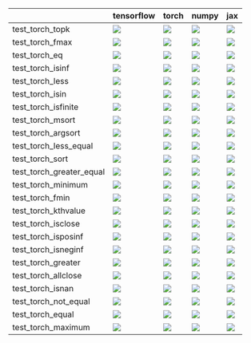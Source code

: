 |                          | tensorflow                                                                                                                                                                             | torch                                                                                                                                                                                  | numpy                                                                                                                                                                                  | jax                                                                                                                                                                                    |
|:-------------------------|:---------------------------------------------------------------------------------------------------------------------------------------------------------------------------------------|:---------------------------------------------------------------------------------------------------------------------------------------------------------------------------------------|:---------------------------------------------------------------------------------------------------------------------------------------------------------------------------------------|:---------------------------------------------------------------------------------------------------------------------------------------------------------------------------------------|
| test_torch_topk          | <a href="https://github.com/unifyai/ivy/actions/runs/4437653487/jobs/7787644839" rel="noopener noreferrer" target="_blank"><img src=https://img.shields.io/badge/-success-success></a> | <a href="https://github.com/unifyai/ivy/actions/runs/4437653487/jobs/7787644839" rel="noopener noreferrer" target="_blank"><img src=https://img.shields.io/badge/-success-success></a> | <a href="https://github.com/unifyai/ivy/actions/runs/4437653487/jobs/7787644839" rel="noopener noreferrer" target="_blank"><img src=https://img.shields.io/badge/-success-success></a> | <a href="https://github.com/unifyai/ivy/actions/runs/4437653487/jobs/7787644839" rel="noopener noreferrer" target="_blank"><img src=https://img.shields.io/badge/-success-success></a> |
| test_torch_fmax          | <a href="https://github.com/unifyai/ivy/actions/runs/4458549098/jobs/7830425053" rel="noopener noreferrer" target="_blank"><img src=https://img.shields.io/badge/-success-success></a> | <a href="https://github.com/unifyai/ivy/actions/runs/4458549098/jobs/7830425053" rel="noopener noreferrer" target="_blank"><img src=https://img.shields.io/badge/-success-success></a> | <a href="https://github.com/unifyai/ivy/actions/runs/4458549098/jobs/7830425053" rel="noopener noreferrer" target="_blank"><img src=https://img.shields.io/badge/-success-success></a> | <a href="https://github.com/unifyai/ivy/actions/runs/4458549098/jobs/7830425053" rel="noopener noreferrer" target="_blank"><img src=https://img.shields.io/badge/-success-success></a> |
| test_torch_eq            | <a href="https://github.com/unifyai/ivy/actions/runs/4458549098/jobs/7830425053" rel="noopener noreferrer" target="_blank"><img src=https://img.shields.io/badge/-success-success></a> | <a href="https://github.com/unifyai/ivy/actions/runs/4458549098/jobs/7830425053" rel="noopener noreferrer" target="_blank"><img src=https://img.shields.io/badge/-success-success></a> | <a href="https://github.com/unifyai/ivy/actions/runs/4458549098/jobs/7830425053" rel="noopener noreferrer" target="_blank"><img src=https://img.shields.io/badge/-success-success></a> | <a href="https://github.com/unifyai/ivy/actions/runs/4458549098/jobs/7830425053" rel="noopener noreferrer" target="_blank"><img src=https://img.shields.io/badge/-success-success></a> |
| test_torch_isinf         | <a href="https://github.com/unifyai/ivy/actions/runs/4437653487/jobs/7787644839" rel="noopener noreferrer" target="_blank"><img src=https://img.shields.io/badge/-success-success></a> | <a href="https://github.com/unifyai/ivy/actions/runs/4437653487/jobs/7787644839" rel="noopener noreferrer" target="_blank"><img src=https://img.shields.io/badge/-success-success></a> | <a href="https://github.com/unifyai/ivy/actions/runs/4437653487/jobs/7787644839" rel="noopener noreferrer" target="_blank"><img src=https://img.shields.io/badge/-success-success></a> | <a href="https://github.com/unifyai/ivy/actions/runs/4437653487/jobs/7787644839" rel="noopener noreferrer" target="_blank"><img src=https://img.shields.io/badge/-success-success></a> |
| test_torch_less          | <a href="https://github.com/unifyai/ivy/actions/runs/4437653487/jobs/7787644839" rel="noopener noreferrer" target="_blank"><img src=https://img.shields.io/badge/-success-success></a> | <a href="https://github.com/unifyai/ivy/actions/runs/4437653487/jobs/7787644839" rel="noopener noreferrer" target="_blank"><img src=https://img.shields.io/badge/-success-success></a> | <a href="https://github.com/unifyai/ivy/actions/runs/4437653487/jobs/7787644839" rel="noopener noreferrer" target="_blank"><img src=https://img.shields.io/badge/-success-success></a> | <a href="https://github.com/unifyai/ivy/actions/runs/4437653487/jobs/7787644839" rel="noopener noreferrer" target="_blank"><img src=https://img.shields.io/badge/-success-success></a> |
| test_torch_isin          | <a href="https://github.com/unifyai/ivy/actions/runs/4437653487/jobs/7787644839" rel="noopener noreferrer" target="_blank"><img src=https://img.shields.io/badge/-failure-red></a>     | <a href="https://github.com/unifyai/ivy/actions/runs/4437653487/jobs/7787644839" rel="noopener noreferrer" target="_blank"><img src=https://img.shields.io/badge/-failure-red></a>     | <a href="https://github.com/unifyai/ivy/actions/runs/4437653487/jobs/7787644839" rel="noopener noreferrer" target="_blank"><img src=https://img.shields.io/badge/-failure-red></a>     | <a href="https://github.com/unifyai/ivy/actions/runs/4437653487/jobs/7787644839" rel="noopener noreferrer" target="_blank"><img src=https://img.shields.io/badge/-failure-red></a>     |
| test_torch_isfinite      | <a href="https://github.com/unifyai/ivy/actions/runs/4437653487/jobs/7787644839" rel="noopener noreferrer" target="_blank"><img src=https://img.shields.io/badge/-success-success></a> | <a href="https://github.com/unifyai/ivy/actions/runs/4437653487/jobs/7787644839" rel="noopener noreferrer" target="_blank"><img src=https://img.shields.io/badge/-success-success></a> | <a href="https://github.com/unifyai/ivy/actions/runs/4437653487/jobs/7787644839" rel="noopener noreferrer" target="_blank"><img src=https://img.shields.io/badge/-success-success></a> | <a href="https://github.com/unifyai/ivy/actions/runs/4437653487/jobs/7787644839" rel="noopener noreferrer" target="_blank"><img src=https://img.shields.io/badge/-success-success></a> |
| test_torch_msort         | <a href="https://github.com/unifyai/ivy/actions/runs/4437653487/jobs/7787644839" rel="noopener noreferrer" target="_blank"><img src=https://img.shields.io/badge/-success-success></a> | <a href="https://github.com/unifyai/ivy/actions/runs/4437653487/jobs/7787644839" rel="noopener noreferrer" target="_blank"><img src=https://img.shields.io/badge/-success-success></a> | <a href="https://github.com/unifyai/ivy/actions/runs/4437653487/jobs/7787644839" rel="noopener noreferrer" target="_blank"><img src=https://img.shields.io/badge/-success-success></a> | <a href="https://github.com/unifyai/ivy/actions/runs/4437653487/jobs/7787644839" rel="noopener noreferrer" target="_blank"><img src=https://img.shields.io/badge/-success-success></a> |
| test_torch_argsort       | <a href="https://github.com/unifyai/ivy/actions/runs/4458549098/jobs/7830425053" rel="noopener noreferrer" target="_blank"><img src=https://img.shields.io/badge/-success-success></a> | <a href="https://github.com/unifyai/ivy/actions/runs/4458549098/jobs/7830425053" rel="noopener noreferrer" target="_blank"><img src=https://img.shields.io/badge/-success-success></a> | <a href="https://github.com/unifyai/ivy/actions/runs/4458549098/jobs/7830425053" rel="noopener noreferrer" target="_blank"><img src=https://img.shields.io/badge/-success-success></a> | <a href="https://github.com/unifyai/ivy/actions/runs/4458549098/jobs/7830425053" rel="noopener noreferrer" target="_blank"><img src=https://img.shields.io/badge/-success-success></a> |
| test_torch_less_equal    | <a href="https://github.com/unifyai/ivy/actions/runs/4437653487/jobs/7787644839" rel="noopener noreferrer" target="_blank"><img src=https://img.shields.io/badge/-success-success></a> | <a href="https://github.com/unifyai/ivy/actions/runs/4437653487/jobs/7787644839" rel="noopener noreferrer" target="_blank"><img src=https://img.shields.io/badge/-success-success></a> | <a href="https://github.com/unifyai/ivy/actions/runs/4437653487/jobs/7787644839" rel="noopener noreferrer" target="_blank"><img src=https://img.shields.io/badge/-success-success></a> | <a href="https://github.com/unifyai/ivy/actions/runs/4437653487/jobs/7787644839" rel="noopener noreferrer" target="_blank"><img src=https://img.shields.io/badge/-success-success></a> |
| test_torch_sort          | <a href="https://github.com/unifyai/ivy/actions/runs/4437653487/jobs/7787644839" rel="noopener noreferrer" target="_blank"><img src=https://img.shields.io/badge/-success-success></a> | <a href="https://github.com/unifyai/ivy/actions/runs/4437653487/jobs/7787644839" rel="noopener noreferrer" target="_blank"><img src=https://img.shields.io/badge/-success-success></a> | <a href="https://github.com/unifyai/ivy/actions/runs/4437653487/jobs/7787644839" rel="noopener noreferrer" target="_blank"><img src=https://img.shields.io/badge/-success-success></a> | <a href="https://github.com/unifyai/ivy/actions/runs/4437653487/jobs/7787644839" rel="noopener noreferrer" target="_blank"><img src=https://img.shields.io/badge/-success-success></a> |
| test_torch_greater_equal | <a href="https://github.com/unifyai/ivy/actions/runs/4437653487/jobs/7787644839" rel="noopener noreferrer" target="_blank"><img src=https://img.shields.io/badge/-success-success></a> | <a href="https://github.com/unifyai/ivy/actions/runs/4437653487/jobs/7787644839" rel="noopener noreferrer" target="_blank"><img src=https://img.shields.io/badge/-success-success></a> | <a href="https://github.com/unifyai/ivy/actions/runs/4437653487/jobs/7787644839" rel="noopener noreferrer" target="_blank"><img src=https://img.shields.io/badge/-success-success></a> | <a href="https://github.com/unifyai/ivy/actions/runs/4458549098/jobs/7830425053" rel="noopener noreferrer" target="_blank"><img src=https://img.shields.io/badge/-success-success></a> |
| test_torch_minimum       | <a href="https://github.com/unifyai/ivy/actions/runs/4437653487/jobs/7787644839" rel="noopener noreferrer" target="_blank"><img src=https://img.shields.io/badge/-success-success></a> | <a href="https://github.com/unifyai/ivy/actions/runs/4437653487/jobs/7787644839" rel="noopener noreferrer" target="_blank"><img src=https://img.shields.io/badge/-success-success></a> | <a href="https://github.com/unifyai/ivy/actions/runs/4437653487/jobs/7787644839" rel="noopener noreferrer" target="_blank"><img src=https://img.shields.io/badge/-success-success></a> | <a href="https://github.com/unifyai/ivy/actions/runs/4437653487/jobs/7787644839" rel="noopener noreferrer" target="_blank"><img src=https://img.shields.io/badge/-success-success></a> |
| test_torch_fmin          | <a href="https://github.com/unifyai/ivy/actions/runs/4458549098/jobs/7830425053" rel="noopener noreferrer" target="_blank"><img src=https://img.shields.io/badge/-success-success></a> | <a href="https://github.com/unifyai/ivy/actions/runs/4458549098/jobs/7830425053" rel="noopener noreferrer" target="_blank"><img src=https://img.shields.io/badge/-success-success></a> | <a href="https://github.com/unifyai/ivy/actions/runs/4458549098/jobs/7830425053" rel="noopener noreferrer" target="_blank"><img src=https://img.shields.io/badge/-success-success></a> | <a href="https://github.com/unifyai/ivy/actions/runs/4458549098/jobs/7830425053" rel="noopener noreferrer" target="_blank"><img src=https://img.shields.io/badge/-success-success></a> |
| test_torch_kthvalue      | <a href="https://github.com/unifyai/ivy/actions/runs/4437653487/jobs/7787644839" rel="noopener noreferrer" target="_blank"><img src=https://img.shields.io/badge/-success-success></a> | <a href="https://github.com/unifyai/ivy/actions/runs/4437653487/jobs/7787644839" rel="noopener noreferrer" target="_blank"><img src=https://img.shields.io/badge/-success-success></a> | <a href="https://github.com/unifyai/ivy/actions/runs/4437653487/jobs/7787644839" rel="noopener noreferrer" target="_blank"><img src=https://img.shields.io/badge/-success-success></a> | <a href="https://github.com/unifyai/ivy/actions/runs/4437653487/jobs/7787644839" rel="noopener noreferrer" target="_blank"><img src=https://img.shields.io/badge/-success-success></a> |
| test_torch_isclose       | <a href="https://github.com/unifyai/ivy/actions/runs/4437653487/jobs/7787644839" rel="noopener noreferrer" target="_blank"><img src=https://img.shields.io/badge/-success-success></a> | <a href="https://github.com/unifyai/ivy/actions/runs/4437653487/jobs/7787644839" rel="noopener noreferrer" target="_blank"><img src=https://img.shields.io/badge/-success-success></a> | <a href="https://github.com/unifyai/ivy/actions/runs/4437653487/jobs/7787644839" rel="noopener noreferrer" target="_blank"><img src=https://img.shields.io/badge/-success-success></a> | <a href="https://github.com/unifyai/ivy/actions/runs/4437653487/jobs/7787644839" rel="noopener noreferrer" target="_blank"><img src=https://img.shields.io/badge/-success-success></a> |
| test_torch_isposinf      | <a href="https://github.com/unifyai/ivy/actions/runs/4437653487/jobs/7787644839" rel="noopener noreferrer" target="_blank"><img src=https://img.shields.io/badge/-success-success></a> | <a href="https://github.com/unifyai/ivy/actions/runs/4437653487/jobs/7787644839" rel="noopener noreferrer" target="_blank"><img src=https://img.shields.io/badge/-success-success></a> | <a href="https://github.com/unifyai/ivy/actions/runs/4437653487/jobs/7787644839" rel="noopener noreferrer" target="_blank"><img src=https://img.shields.io/badge/-success-success></a> | <a href="https://github.com/unifyai/ivy/actions/runs/4437653487/jobs/7787644839" rel="noopener noreferrer" target="_blank"><img src=https://img.shields.io/badge/-success-success></a> |
| test_torch_isneginf      | <a href="https://github.com/unifyai/ivy/actions/runs/4437653487/jobs/7787644839" rel="noopener noreferrer" target="_blank"><img src=https://img.shields.io/badge/-success-success></a> | <a href="https://github.com/unifyai/ivy/actions/runs/4437653487/jobs/7787644839" rel="noopener noreferrer" target="_blank"><img src=https://img.shields.io/badge/-success-success></a> | <a href="https://github.com/unifyai/ivy/actions/runs/4437653487/jobs/7787644839" rel="noopener noreferrer" target="_blank"><img src=https://img.shields.io/badge/-success-success></a> | <a href="https://github.com/unifyai/ivy/actions/runs/4437653487/jobs/7787644839" rel="noopener noreferrer" target="_blank"><img src=https://img.shields.io/badge/-success-success></a> |
| test_torch_greater       | <a href="https://github.com/unifyai/ivy/actions/runs/4458549098/jobs/7830425053" rel="noopener noreferrer" target="_blank"><img src=https://img.shields.io/badge/-success-success></a> | <a href="https://github.com/unifyai/ivy/actions/runs/4458549098/jobs/7830425053" rel="noopener noreferrer" target="_blank"><img src=https://img.shields.io/badge/-success-success></a> | <a href="https://github.com/unifyai/ivy/actions/runs/4458549098/jobs/7830425053" rel="noopener noreferrer" target="_blank"><img src=https://img.shields.io/badge/-success-success></a> | <a href="https://github.com/unifyai/ivy/actions/runs/4458549098/jobs/7830425053" rel="noopener noreferrer" target="_blank"><img src=https://img.shields.io/badge/-success-success></a> |
| test_torch_allclose      | <a href="https://github.com/unifyai/ivy/actions/runs/4458381851/jobs/7830131246" rel="noopener noreferrer" target="_blank"><img src=https://img.shields.io/badge/-success-success></a> | <a href="https://github.com/unifyai/ivy/actions/runs/4458381851/jobs/7830131246" rel="noopener noreferrer" target="_blank"><img src=https://img.shields.io/badge/-success-success></a> | <a href="https://github.com/unifyai/ivy/actions/runs/4458381851/jobs/7830131246" rel="noopener noreferrer" target="_blank"><img src=https://img.shields.io/badge/-success-success></a> | <a href="https://github.com/unifyai/ivy/actions/runs/4458381851/jobs/7830131246" rel="noopener noreferrer" target="_blank"><img src=https://img.shields.io/badge/-success-success></a> |
| test_torch_isnan         | <a href="https://github.com/unifyai/ivy/actions/runs/4437653487/jobs/7787644839" rel="noopener noreferrer" target="_blank"><img src=https://img.shields.io/badge/-success-success></a> | <a href="https://github.com/unifyai/ivy/actions/runs/4437653487/jobs/7787644839" rel="noopener noreferrer" target="_blank"><img src=https://img.shields.io/badge/-success-success></a> | <a href="https://github.com/unifyai/ivy/actions/runs/4437653487/jobs/7787644839" rel="noopener noreferrer" target="_blank"><img src=https://img.shields.io/badge/-success-success></a> | <a href="https://github.com/unifyai/ivy/actions/runs/4437653487/jobs/7787644839" rel="noopener noreferrer" target="_blank"><img src=https://img.shields.io/badge/-success-success></a> |
| test_torch_not_equal     | <a href="https://github.com/unifyai/ivy/actions/runs/4437653487/jobs/7787644839" rel="noopener noreferrer" target="_blank"><img src=https://img.shields.io/badge/-success-success></a> | <a href="https://github.com/unifyai/ivy/actions/runs/4437653487/jobs/7787644839" rel="noopener noreferrer" target="_blank"><img src=https://img.shields.io/badge/-success-success></a> | <a href="https://github.com/unifyai/ivy/actions/runs/4437653487/jobs/7787644839" rel="noopener noreferrer" target="_blank"><img src=https://img.shields.io/badge/-success-success></a> | <a href="https://github.com/unifyai/ivy/actions/runs/4437653487/jobs/7787644839" rel="noopener noreferrer" target="_blank"><img src=https://img.shields.io/badge/-success-success></a> |
| test_torch_equal         | <a href="https://github.com/unifyai/ivy/actions/runs/4458549098/jobs/7830425053" rel="noopener noreferrer" target="_blank"><img src=https://img.shields.io/badge/-failure-red></a>     | <a href="https://github.com/unifyai/ivy/actions/runs/4458549098/jobs/7830425053" rel="noopener noreferrer" target="_blank"><img src=https://img.shields.io/badge/-failure-red></a>     | <a href="https://github.com/unifyai/ivy/actions/runs/4458549098/jobs/7830425053" rel="noopener noreferrer" target="_blank"><img src=https://img.shields.io/badge/-failure-red></a>     | <a href="https://github.com/unifyai/ivy/actions/runs/4458549098/jobs/7830425053" rel="noopener noreferrer" target="_blank"><img src=https://img.shields.io/badge/-success-success></a> |
| test_torch_maximum       | <a href="https://github.com/unifyai/ivy/actions/runs/4437653487/jobs/7787644839" rel="noopener noreferrer" target="_blank"><img src=https://img.shields.io/badge/-success-success></a> | <a href="https://github.com/unifyai/ivy/actions/runs/4437653487/jobs/7787644839" rel="noopener noreferrer" target="_blank"><img src=https://img.shields.io/badge/-success-success></a> | <a href="https://github.com/unifyai/ivy/actions/runs/4437653487/jobs/7787644839" rel="noopener noreferrer" target="_blank"><img src=https://img.shields.io/badge/-success-success></a> | <a href="https://github.com/unifyai/ivy/actions/runs/4437653487/jobs/7787644839" rel="noopener noreferrer" target="_blank"><img src=https://img.shields.io/badge/-success-success></a> |